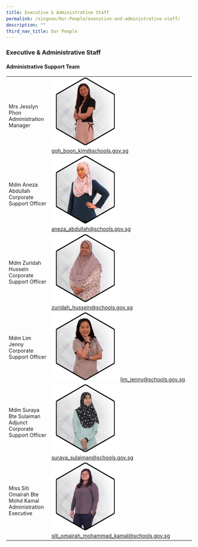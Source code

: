 ```yaml
---
title: Executive & Administrative Staff
permalink: /xingnan/Our-People/executive-and-administrative-staff/
description: ""
third_nav_title: Our People
---
```

### Executive & Administrative Staff

#### Administrative Support Team

|  	|  	|
|---	|---	|
| Mrs Jesslyn Phon<br>Administration Manager 	| <img src="/images/ast7.png" style="width:50%">[goh\_boon\_kim@schools.gov.sg](mailto:goh_boon_kim@schools.gov.sg) 	|
| Mdm Aneza Abdullah<br>Corporate Support Officer 	| <img src="/images/ast2.png" style="width:50%">[aneza\_abdullah@schools.gov.sg](mailto:aneza_abdullah@schools.gov.sg) 	|
| Mdm Zuridah Hussein<br>Corporate Support Officer 	| <img src="/images/ast3.png" style="width:50%">[zuridah\_hussein@schools.gov.sg](mailto:zuridah_hussein@schools.gov.sg) 	|
| Mdm Lim Jenny<br>Corporate Support Officer 	| <img src="/images/ast4.png" style="width:50%">[lim\_jenny@schools.gov.sg](mailto:lim_jenny@schools.gov.sg) 	|
| Mdm Suraya Bte Sulaiman<br>Adjunct Corporate Support Officer<br>  	| <img src="/images/ast5.png" style="width:50%">[suraya\_sulaiman@schools.gov.sg](mailto:suraya_sulaiman@schools.gov.sg) 	|
| Miss Siti Omairah Bte Mohd Kamal<br>Administration Executive 	| <img src="/images/ast6.png" style="width:50%"> [siti_omairah_mohammad_kamal@schools.gov.sg](mailto:siti_omairah_mohammad_kamal@schools.gov.sg) 	|